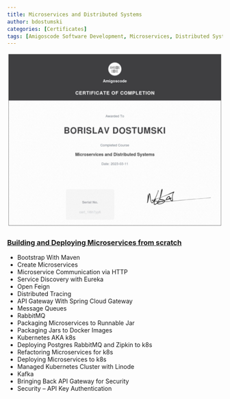 ```yaml
---
title: Microservices and Distributed Systems 
author: bdostumski
categories: [Certificates]
tags: [Amigoscode Software Development, Microservices, Distributed Systems]
---
```


![Microservices and Distributed Systems](../../assets/img/certificates/certificate-of-completion-for-microservices-and-distributed-systems-1024x826.jpg)

### [Building and Deploying Microservices from scratch](https://github.com/bdostumski/microservices)
- Bootstrap With Maven
- Create Microservices
- Microservice Communication via HTTP
- Service Discovery with Eureka
- Open Feign
- Distributed Tracing
- API Gateway With Spring Cloud Gateway
- Message Queues
- RabbitMQ
- Packaging Microservices to Runnable Jar
- Packaging Jars to Docker Images
- Kubernetes AKA k8s
- Deploying Postgres RabbitMQ and Zipkin to k8s
- Refactoring Microservices for k8s
- Deploying Microservices to k8s
- Managed Kubernetes Cluster with Linode
- Kafka
- Bringing Back API Gateway for Security
- Security – API Key Authentication
